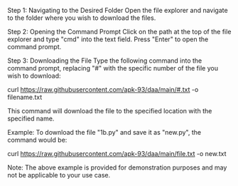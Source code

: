 Step 1: Navigating to the Desired Folder
Open the file explorer and navigate to the folder where you wish to download the files.

Step 2: Opening the Command Prompt
Click on the path at the top of the file explorer and type "cmd" into the text field. Press "Enter" to open the command prompt.

Step 3: Downloading the File
Type the following command into the command prompt, replacing "#" with the specific number of the file you wish to download:

curl https://raw.githubusercontent.com/apk-93/daa/main/#.txt -o filename.txt

This command will download the file to the specified location with the specified name.

Example: To download the file "1b.py" and save it as "new.py", the command would be:

curl https://raw.githubusercontent.com/apk-93/daa/main/file.txt -o new.txt

Note: The above example is provided for demonstration purposes and may not be applicable to your use case.
